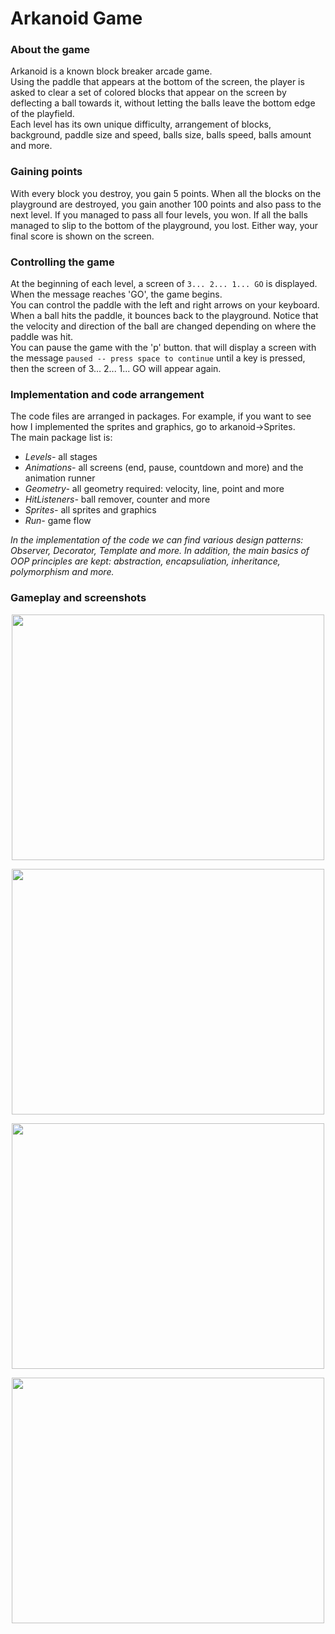 # Arkanoid Game

### About the game
Arkanoid is a known block breaker arcade game.  
Using the paddle that appears at the bottom of the screen, the player is asked to clear a set of colored blocks that appear on the screen by deflecting a ball towards it, without letting the balls leave the bottom edge of the playfield.  
Each level has its own unique difficulty, arrangement of blocks, background, paddle size and speed, balls size, balls speed, balls amount and more.  

### Gaining points
With every block you destroy, you gain 5 points. When all the blocks on the playground are destroyed, you gain another 100 points and also pass to the next level.
If you managed to pass all four levels, you won. If all the balls managed to slip to the bottom of the playground, you lost. Either way, your final score is shown on the screen.  

### Controlling the game 
At the beginning of each level, a screen of ```3... 2... 1... GO``` is displayed. When the message reaches 'GO', the game begins.  
You can control the paddle with the left and right arrows on your keyboard. When a ball hits the paddle, it bounces back to the playground. Notice that the velocity and direction of the ball are changed depending on where the paddle was hit.  
You can pause the game with the 'p' button. that will display a screen with the message ```paused -- press space to continue``` until a key is pressed, then the screen of 3... 2... 1... GO will appear again.  

### Implementation and code arrangement
The code files are arranged in packages. For example, if you want to see how I implemented the sprites and graphics, go to arkanoid&#8594;Sprites.  
The main package list is:  
- *Levels-* all stages
- *Animations-* all screens (end, pause, countdown and more) and the animation runner
- *Geometry-* all geometry required: velocity, line, point and more
- *HitListeners-* ball remover, counter and more
- *Sprites-* all sprites and graphics
- *Run-* game flow

*In the implementation of the code we can find various design patterns: Observer, Decorator, Template and more. In addition, the main basics of OOP principles are kept: abstraction, encapsuliation, inheritance, polymorphism and more.*

### Gameplay and screenshots

<p align="center">
  <img 
    width="500"
    height="393"
    src="https://user-images.githubusercontent.com/92651125/155850304-cc98c9f0-cfb4-4fec-af1a-a708da26cff2.gif"
  >
</p>

<p align="center">
  <img 
    width="500"
    height="393"
    src="https://user-images.githubusercontent.com/92651125/155850452-aebbf192-6933-47cf-8aed-ec2bf45d779f.png"
  >
</p>

<p align="center">
  <img 
    width="500"
    height="393"
    src="https://user-images.githubusercontent.com/92651125/155850463-abddd2b8-ac43-41f7-85a1-531d145baa07.png"
  >
</p>

<p align="center">
  <img 
    width="500"
    height="393"
    src="https://user-images.githubusercontent.com/92651125/155850471-aeecf91b-e741-4db2-a59b-0071f1008bd8.png"
  >
</p>
